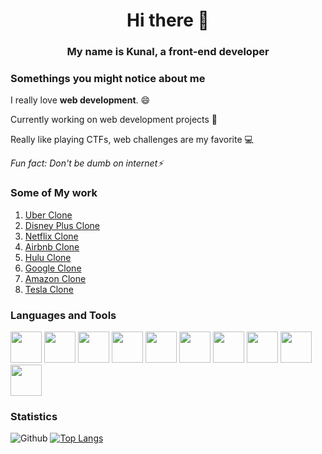 <h1 align="center"> Hi there 👋 </h1>

<h3 align="center"> My name is Kunal, a front-end developer</h3>


### Somethings you might notice about me

I really love **web development**. :smile:

Currently working on web development projects 🔭

Really like playing CTFs, web challenges are my favorite :computer:

_Fun fact: Don't be dumb on internet⚡_
<!--
**blackviking27/blackviking27** is a ✨ _special_ ✨ repository because its `README.md` (this file) appears on your GitHub profile.

Here are some ideas to get you started:

- 🔭 I’m currently working on ...
- 🌱 I’m currently learning ...
- 👯 I’m looking to collaborate on ...
- 🤔 I’m looking for help with ...
- 💬 Ask me about ...
- 📫 How to reach me: ...
- 😄 Pronouns: ...
- ⚡ Fun fact: ...
-->
### Some of My work
1. [Uber Clone](https://uber-clone-79djlngh5-kunaaal13.vercel.app/Login)
2. [Disney Plus Clone](https://disney-plus-next.vercel.app/login)
3. [Netflix Clone](https://netflix-clone-kunni.vercel.app/login)
4. [Airbnb Clone](https://airbnb-2-0-44ro7m2a3-kunni.vercel.app/)
5. [Hulu Clone](https://hulu-clone-kunni.vercel.app/)
6. [Google Clone](https://google-clone-kunaaal-22bvakxgi-kunni.vercel.app/)
7. [Amazon Clone](https://amazon-clone-next-kunni.vercel.app/)
8. [Tesla Clone](https://tesla-clone-kunni.vercel.app/)
 


### Languages and Tools
<span>
  <img src="https://cdn.jsdelivr.net/gh/devicons/devicon/icons/java/java-original.svg" width="50" height="50">
  
  <img src="https://cdn.jsdelivr.net/gh/devicons/devicon/icons/javascript/javascript-plain.svg" width="50" height="50">
  
  <img src="https://cdn.jsdelivr.net/gh/devicons/devicon/icons/react/react-original.svg" width="50" height="50">
  
  <img src="https://cdn.jsdelivr.net/gh/devicons/devicon/icons/nextjs/nextjs-original.svg" width="50" height="50">
  
  <img src="https://cdn.jsdelivr.net/gh/devicons/devicon/icons/html5/html5-original.svg" width="50" height="50">
  
  <img src="https://cdn.jsdelivr.net/gh/devicons/devicon/icons/css3/css3-original.svg" width="50" height="50">
  
  <img src="https://cdn.jsdelivr.net/gh/devicons/devicon/icons/tailwindcss/tailwindcss-plain.svg" width="50" height="50">
  
  <img src="https://cdn.jsdelivr.net/gh/devicons/devicon/icons/bootstrap/bootstrap-original.svg" width="50" height="50">
  
  <img src="https://cdn.jsdelivr.net/gh/devicons/devicon/icons/python/python-original.svg" width="50" height="50">
  
  <img src="https://cdn.jsdelivr.net/gh/devicons/devicon/icons/git/git-original.svg" width="50" height="50">
</span>

### Statistics
![Github](https://github-readme-stats.vercel.app/api?username=kunaaal13&count_private=true&show_icons=true&include_all_commits=true&theme=radical)
[![Top Langs](https://github-readme-stats.vercel.app/api/top-langs/?username=kunaaal13&langs_count=8&layout=compact&theme=radical)](https://github.com/kunaaal13/github-readme-stats)
